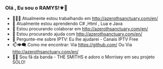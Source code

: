 ### Olá , Eu sou o RAMYS!⚜👋

<!--
**Ramys/Ramys** is a ✨ _special_ ✨ repository because its `README.md` (this file) appears on your GitHub profile.

Here are some ideas to get you started:
<!--START_SECTION:activity-->
- 🔭🐱‍👤 Atualmente estou trabalhando em http://azerothsanctuary.com/en/
- 🌱 Atualmente estou aprendendo C# ,Html , Lua e Java
- 👯 Estou procurando colaborar em http://azerothsanctuary.com/en/
- 🤔 Estou procurando ajuda com http://azerothsanctuary.com/en/
- 💪 Pergunte-me sobre IPTV: Eu lhe ajudarei  - Canais IPTV Free 
- 📫👁‍🗨 Como me encontrar: Via https://github.com/ Ou Via http://azerothsanctuary.com/en/
- 🎵🎶 Sou fã da banda - THE SMITHS e adoro o Morrisey em seu projeto SOLO!
<!--END_SECTION:activity-->
